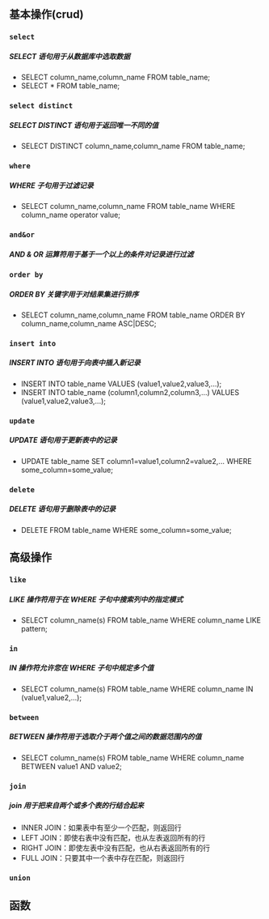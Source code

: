 ## 基本操作(crud)

### `select`
##### SELECT 语句用于从数据库中选取数据
- SELECT column_name,column_name FROM table_name;
- SELECT * FROM table_name;

### `select distinct`
##### SELECT DISTINCT 语句用于返回唯一不同的值
- SELECT DISTINCT column_name,column_name FROM table_name;

### `where`
##### WHERE 子句用于过滤记录
- SELECT column_name,column_name FROM table_name WHERE column_name operator value;

### `and&or`
##### AND & OR 运算符用于基于一个以上的条件对记录进行过滤

### `order by`
##### ORDER BY 关键字用于对结果集进行排序
- SELECT column_name,column_name FROM table_name ORDER BY column_name,column_name ASC|DESC;

### `insert into`
##### INSERT INTO 语句用于向表中插入新记录
- INSERT INTO table_name VALUES (value1,value2,value3,...);
- INSERT INTO table_name (column1,column2,column3,...) VALUES (value1,value2,value3,...);

### `update`
##### UPDATE 语句用于更新表中的记录
- UPDATE table_name SET column1=value1,column2=value2,... WHERE some_column=some_value;

### `delete`
##### DELETE 语句用于删除表中的记录
- DELETE FROM table_name WHERE some_column=some_value;

## 高级操作

### `like`
##### LIKE 操作符用于在 WHERE 子句中搜索列中的指定模式
- SELECT column_name(s) FROM table_name WHERE column_name LIKE pattern;

### `in`
##### IN 操作符允许您在 WHERE 子句中规定多个值
- SELECT column_name(s) FROM table_name WHERE column_name IN (value1,value2,...);

### `between`
##### BETWEEN 操作符用于选取介于两个值之间的数据范围内的值
- SELECT column_name(s) FROM table_name WHERE column_name BETWEEN value1 AND value2;

### `join`
##### join 用于把来自两个或多个表的行结合起来
- INNER JOIN：如果表中有至少一个匹配，则返回行
- LEFT JOIN：即使右表中没有匹配，也从左表返回所有的行
- RIGHT JOIN：即使左表中没有匹配，也从右表返回所有的行
- FULL JOIN：只要其中一个表中存在匹配，则返回行

### `union`












## 函数


































































